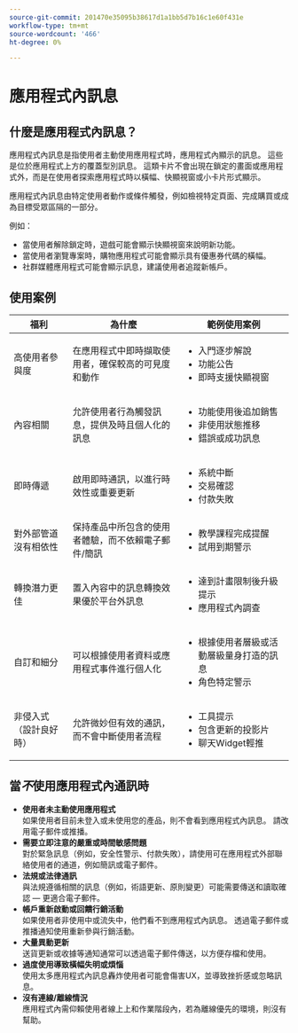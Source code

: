 ```yaml
---
source-git-commit: 201470e35095b38617d1a1bb5d7b16c1e60f431e
workflow-type: tm+mt
source-wordcount: '466'
ht-degree: 0%

---
```

# 應用程式內訊息

## 什麼是應用程式內訊息？

應用程式內訊息是指使用者主動使用應用程式時，應用程式內顯示的訊息。 這些是位於應用程式上方的覆蓋型別訊息。 這類卡片不會出現在鎖定的畫面或應用程式外，而是在使用者探索應用程式時以橫幅、快顯視窗或小卡片形式顯示。

應用程式內訊息由特定使用者動作或條件觸發，例如檢視特定頁面、完成購買或成為目標受眾區隔的一部分。


例如：

* 當使用者解除鎖定時，遊戲可能會顯示快顯視窗來說明新功能。
* 當使用者瀏覽專案時，購物應用程式可能會顯示具有優惠券代碼的橫幅。
* 社群媒體應用程式可能會顯示訊息，建議使用者追蹤新帳戶。

## 使用案例

| **福利** | **為什麼** | **範例使用案例** |
|----------------------------------|------------------------------------------------------------------------|----------------------------------------------------------------------------------------|
| 高使用者參與度 | 在應用程式中即時擷取使用者，確保較高的可見度和動作 | <ul><li>入門逐步解說</li><li>功能公告</li><li>即時支援快顯視窗</li></ul> |
| 內容相關 | 允許使用者行為觸發訊息，提供及時且個人化的訊息 | <ul><li> 功能使用後追加銷售</li><li> 非使用狀態推移</li><li> 錯誤或成功訊息</li></ul> |
| 即時傳遞 | 啟用即時通訊，以進行時效性或重要更新 | <ul><li> 系統中斷</li><li>交易確認</li><li>付款失敗</li></ul> |
| 對外部管道沒有相依性 | 保持產品中所包含的使用者體驗，而不依賴電子郵件/簡訊 | <ul><li> 教學課程完成提醒</li><li>試用到期警示</li></ul> |
| 轉換潛力更佳 | 置入內容中的訊息轉換效果優於平台外訊息 | <ul><li> 達到計畫限制後升級提示</li><li>應用程式內調查</li></ul> |
| 自訂和細分 | 可以根據使用者資料或應用程式事件進行個人化 | <ul><li> 根據使用者層級或活動層級量身打造的訊息</li><li> 角色特定警示 </li></ul> |
| 非侵入式（設計良好時） | 允許微妙但有效的通訊，而不會中斷使用者流程 | <ul><li> 工具提示</li><li>包含更新的投影片</li><li>聊天Widget輕推</li></ul> |


## 當&#x200B;*不*&#x200B;使用應用程式內通訊時

* **使用者未主動使用應用程式**\
  如果使用者目前未登入或未使用您的產品，則不會看到應用程式內訊息。 請改用電子郵件或推播。
* **需要立即注意的嚴重或時間敏感問題**\
  對於緊急訊息（例如，安全性警示、付款失敗），請使用可在應用程式外部聯絡使用者的通道，例如簡訊或電子郵件。
* **法規或法律通訊**\
  與法規遵循相關的訊息（例如，術語更新、原則變更）可能需要傳送和讀取確認 — 更適合電子郵件。
* **帳戶重新啟動或回饋行銷活動**\
  如果使用者非使用中或流失中，他們看不到應用程式內訊息。 透過電子郵件或推播通知使用重新參與行銷活動。
* **大量異動更新**\
  送貨更新或收據等通知通常可以透過電子郵件傳送，以方便存檔和使用。
* **過度使用導致橫幅失明或煩惱**\
  使用太多應用程式內訊息轟炸使用者可能會傷害UX，並導致挫折感或忽略訊息。
* **沒有連線/離線情況**\
  應用程式內需仰賴使用者線上上和作業階段內，若為離線優先的環境，則沒有幫助。

